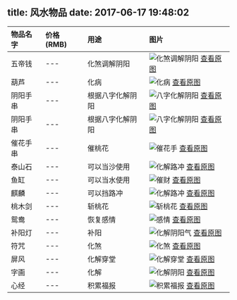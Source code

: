 title: 风水物品
date: 2017-06-17 19:48:02
---
| 物品名字| 价格(RMB) | 用途 | 图片 |
| :--- | :---  | :--- | :--- |
| 五帝钱   |   ---  | 化煞调解阴阳     | ![化煞调解阴阳](http://fs-image.pull.net.cn/17-6-23/96285174.jpg!200) [查看原图](http://fs-image.pull.net.cn/17-6-23/96285174.jpg) |
| 葫芦    |    ---  | 化病         | ![化病](http://fs-image.pull.net.cn/17-6-23/37816029.jpg!200) [查看原图](http://fs-image.pull.net.cn/17-6-23/37816029.jpg) |
| 阴阳手串 |   ---   | 根据八字化解阴阳 | ![八字化解阴阳](http://fs-image.pull.net.cn/17-6-23/60055378.jpg!200) [查看原图](http://fs-image.pull.net.cn/17-6-23/60055378.jpg)|
| 阴阳手串 |   ---   | 根据八字化解阴阳 | ![八字化解阴阳](http://fs-image.pull.net.cn/17-6-23/23276533.jpg!200) [查看原图](http://fs-image.pull.net.cn/17-6-23/23276533.jpg)|
| 催花手串 | --- | 催桃花           | ![催花手](http://fs-image.pull.net.cn/17-6-23/37608358.jpg!200) [查看原图](http://fs-image.pull.net.cn/17-6-23/37608358.jpg)|
| 泰山石   |   ---  | 可以当沙使用   | ![化解路冲](http://fs-image.pull.net.cn/17-6-23/27292861.jpg!200) [查看原图](http://fs-image.pull.net.cn/17-6-23/27292861.jpg)|
| 鱼缸     |   ---  | 可以当水使用   | ![催财](http://fs-image.pull.net.cn/17-6-23/30937634.jpg!200) [查看原图](http://fs-image.pull.net.cn/17-6-23/30937634.jpg)|
| 麒麟     |   ---  | 可以挡路冲     | ![化解路冲](http://fs-image.pull.net.cn/17-6-23/94637527.jpg!200) [查看原图](http://fs-image.pull.net.cn/17-6-23/94637527.jpg)|
| 桃木剑   |   ---  | 斩桃花         | ![斩桃花](http://fs-image.pull.net.cn/17-6-23/90199375.jpg!200) [查看原图](http://fs-image.pull.net.cn/17-6-23/90199375.jpg)|
| 鸳鸯   |   ---  | 恢复感情         | ![感情](http://fs-image.pull.net.cn/17-6-29/27356715.jpg!200) [查看原图](http://fs-image.pull.net.cn/17-6-29/27356715.jpg)|
| 补阳灯   |  ---   | 补阳 | ![化解阴阳气](http://fs-image.pull.net.cn/17-6-23/21566406.jpg!200) [查看原图](http://fs-image.pull.net.cn/17-6-23/21566406.jpg)|
| 符咒     |  ---   | 化煞 | ![化煞](http://fs-image.pull.net.cn/17-6-23/94328939.jpg!200) [查看原图](http://fs-image.pull.net.cn/17-6-23/94328939.jpg)|
| 屏风     |  ---   | 化解穿堂 | ![化解穿堂](http://fs-image.pull.net.cn/17-6-23/44470563.jpg!200) [查看原图](http://fs-image.pull.net.cn/17-6-23/44470563.jpg)|
| 字画     | ---   | 化解    | ![化解阴阳](http://fs-image.pull.net.cn/17-6-23/49603976.jpg!200) [查看原图](http://fs-image.pull.net.cn/17-6-23/49603976.jpg)|
| 心经     | ---   | 积累福报    | ![积累福报](http://fs-image.pull.net.cn/17-6-23/45214031.jpg!200) [查看原图](http://fs-image.pull.net.cn/17-6-23/45214031.jpg)|